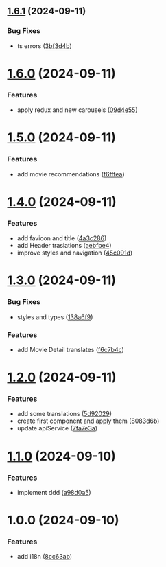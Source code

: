 ## [1.6.1](https://github.com/mokadev90/movie-finder/compare/v1.6.0...v1.6.1) (2024-09-11)


### Bug Fixes

* ts errors ([3bf3d4b](https://github.com/mokadev90/movie-finder/commit/3bf3d4b973c1ec35d40be7af6ca1faa025e247f3))

# [1.6.0](https://github.com/mokadev90/movie-finder/compare/v1.5.0...v1.6.0) (2024-09-11)


### Features

* apply redux and new carousels ([09d4e55](https://github.com/mokadev90/movie-finder/commit/09d4e5583eed8aa5185e3fed18c5ee691041e793))

# [1.5.0](https://github.com/mokadev90/movie-finder/compare/v1.4.0...v1.5.0) (2024-09-11)


### Features

* add movie recommendations ([f6fffea](https://github.com/mokadev90/movie-finder/commit/f6fffea231511ca761156197c7ca17a9afe12ecb))

# [1.4.0](https://github.com/mokadev90/movie-finder/compare/v1.3.0...v1.4.0) (2024-09-11)


### Features

* add favicon and title ([4a3c286](https://github.com/mokadev90/movie-finder/commit/4a3c2865ac8061bacdffced948ef43aa24132a92))
* add Header traslations ([aebfbe4](https://github.com/mokadev90/movie-finder/commit/aebfbe43e28fadea0df8e916e624f9a2243b6f33))
* improve styles and navigation ([45c091d](https://github.com/mokadev90/movie-finder/commit/45c091d9dd906cf4dc4ca05f88930920631ead76))

# [1.3.0](https://github.com/mokadev90/movie-finder/compare/v1.2.0...v1.3.0) (2024-09-11)


### Bug Fixes

* styles and types ([138a6f9](https://github.com/mokadev90/movie-finder/commit/138a6f915826fd27ba3019acfea25b49d163b767))


### Features

* add Movie Detail translates ([f6c7b4c](https://github.com/mokadev90/movie-finder/commit/f6c7b4c2d44ed1a7b08c25eba850fd8ef9595faf))

# [1.2.0](https://github.com/mokadev90/movie-finder/compare/v1.1.0...v1.2.0) (2024-09-11)


### Features

* add some translations ([5d92029](https://github.com/mokadev90/movie-finder/commit/5d92029792d2c4e7e7119375e323f4286772e261))
* create first component and apply them ([8083d6b](https://github.com/mokadev90/movie-finder/commit/8083d6b309a61c8f99cde7cdecf551c66248c35a))
* update apiService ([7fa7e3a](https://github.com/mokadev90/movie-finder/commit/7fa7e3aa50aae5ca6e4338bd916aeeec998d7eee))

# [1.1.0](https://github.com/mokadev90/movie-finder/compare/v1.0.0...v1.1.0) (2024-09-10)


### Features

* implement ddd ([a98d0a5](https://github.com/mokadev90/movie-finder/commit/a98d0a50e890dcddd354129f4d726993d4f814b2))

# 1.0.0 (2024-09-10)


### Features

* add i18n ([8cc63ab](https://github.com/mokadev90/movie-finder/commit/8cc63ab6df5312925275ba2cf3cec992563c037b))
